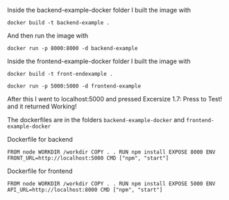 Inside the backend-example-docker folder I built the image with

`
docker build -t backend-example .
`

And then run the image with

`
docker run -p 8000:8000 -d backend-example
`

Inside the frontend-example-docker folder I built the image with

`
docker build -t front-endexample .
`

`
docker run -p 5000:5000 -d frontend-example
`

After this I went to localhost:5000 and pressed Excersize 1.7: Press to Test! and it returned Working!

The dockerfiles are in the folders `backend-example-docker` and `frontend-example-docker`

Dockerfile for backend

`
FROM node
WORKDIR /workdir
COPY . .
RUN npm install
EXPOSE 8000
ENV FRONT_URL=http://localhost:5000
CMD ["npm", "start"]
`

Dockerfile for frontend

`
FROM node
WORKDIR /workdir
COPY . .
RUN npm install
EXPOSE 5000
ENV API_URL=http://localhost:8000
CMD ["npm", "start"]
`